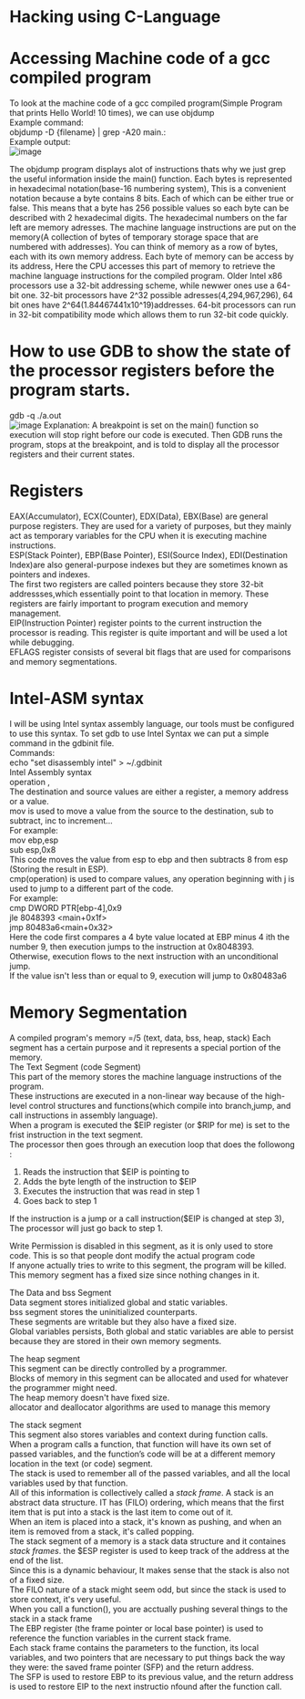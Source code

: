 # Hacking using C-Language
# Accessing Machine code of a gcc compiled program
To look at the machine code of a gcc compiled program(Simple Program that prints Hello World! 10 times), we can use objdump <br />
Example command: <br />
objdump -D {filename} | grep -A20 main.: <br />
Example output: <br />
![image](https://user-images.githubusercontent.com/42641723/171374873-26c895fb-0d4f-40a0-aacf-8722fd2a1bae.png)


The objdump program displays alot of instructions thats why we just grep the useful information inside the main() function.
Each bytes is represented in hexadecimal notation(base-16 numbering system), This is a convenient notation because a byte contains 8 bits. Each of which can be either true or false.
This means that a byte has 256 possible values so each byte can be described with 2 hexadecimal digits.
The hexadecimal numbers on the far left are memory adresses. The machine language instructions are put on the memory(A collection of bytes of temporary storage space that are numbered with addresses).
You can think of memory as a row of bytes, each with its own memory address. Each byte of memory can be access by its address, Here the CPU accesses this part of memory to retrieve the machine language instructions for the compiled program.
Older Intel x86 processors use a 32-bit addressing scheme, while newwer ones use a 64-bit one. 32-bit processors have 2^32 possible adresses(4,294,967,296), 64 bit ones have 2^64(1.84467441x10^19)addresses.
64-bit processors can run in 32-bit compatibility mode which allows them to run 32-bit code quickly.

# How to use GDB to show the state of the processor registers before the program starts.
gdb -q ./a.out <br />
![image](https://i.ibb.co/jwrD1Mz/image.png)
Explanation:
A breakpoint is set on the main() function so execution will stop right
before our code is executed. Then GDB runs the program, stops at the
breakpoint, and is told to display all the processor registers and their
current states. <br /> 
# Registers
EAX(Accumulator), ECX(Counter), EDX(Data), EBX(Base) are general purpose registers. They are used for a variety of purposes, but they mainly
act as temporary variables for the CPU when it is executing machine
instructions. <br />
ESP(Stack Pointer), EBP(Base Pointer), ESI(Source Index), EDI(Destination Index)are also general-purpose indexes but they are sometimes known as pointers and indexes. <br /> 
The first two registers are called pointers because they store 32-bit addressses,which essentially point to that location in memory. These registers
are fairly important to program execution and memory management. <br />
EIP(Instruction Pointer) register points to the current instruction the processor is reading. This register is quite important and will be used a lot while debugging. <br />
EFLAGS register consists of several bit flags that are used for comparisons and memory segmentations. <br />
# Intel-ASM syntax
I will be using Intel syntax assembly language, our tools must be configured to use this syntax. To set gdb to use Intel Syntax we can put a simple command in the gdbinit file. <br />
Commands: <br />
echo "set disassembly intel" > ~/.gdbinit <br />
Intel Assembly syntax <br /> 
operation <destination>, <source> <br />
The destination and source values are either a register, a memory address or a value. <br />
mov is used to move a value from the source to the destination, sub to subtract, inc to increment... <br />
For example: <br />
mov ebp,esp <br />
sub esp,0x8 <br />
This code moves the value from esp to ebp and then subtracts 8 from esp <br />
(Storing the result in ESP). <br />
cmp(operation) is used to compare values, any operation beginning with j is used to jump to a different part of the code. <br />
For example: <br />
cmp DWORD PTR[ebp-4],0x9 <br />
jle 8048393 <main+0x1f> <br />
jmp 80483a6<main+0x32> <br />
Here the code first compares a 4 byte value located at EBP minus 4 ith the number 9, then execution jumps to the instruction at 0x8048393. Otherwise, execution flows to the next instruction with an unconditional jump. <br />
If the value isn't less than or equal to 9, execution will jump to 0x80483a6 <br />



# Memory Segmentation
A compiled program's memory =/5 (text, data, bss, heap, stack) Each segment has a certain purpose and it represents a special portion of the memory. <br />
The Text Segment (code Segment) <br />
This part of the memory stores the machine language instructions of the program. <br />
These instructions are executed in a non-linear way because of the high-level control structures and functions(which compile into branch,jump, and call instructions in assembly language). <br />
When a program is executed the $EIP register (or $RIP for me) is set to the frist instruction in the text segment. <br />
The processor then goes through an execution loop that does the followong : <br />
1. Reads the instruction that $EIP is pointing to <br />
2. Adds the byte length of the instruction to $EIP <br />
3. Executes the instruction that was read in step 1 <br />
4. Goes back to step 1 <br />

If the instruction is a jump or a call instruction($EIP is changed at step 3), The processor will just go back to step 1. <br />

Write Permission is disabled in this segment, as it is only used to store code. This is so that people dont modify the actual program code <br />
If anyone actually tries to write to this segment, the program will be killed. This memory segment has a fixed size since nothing changes in it. <br />

The Data and bss Segment <br />
Data segment stores initialized global and static variables. <br />
bss segment stores the uninitialized counterparts. <br />
These segments are writable but they also have a fixed size. <br />
Global variables persists, Both global and static variables are able to persist because they are stored in their own memory segments. <br />

The heap segment <br />
This segment can be directly controlled by a programmer. <br />
Blocks of memory in this segment can be allocated and used for
whatever the programmer might need.<br />
The heap memory doesn't have fixed size. <br />
allocator and deallocator algorithms are used to manage this memory <br />

The stack segment <br />
This segment also stores variables and context during function calls.<br />
When a program calls a function,
that function will have its own set of passed variables, and the function’s code
will be at a different memory location in the text (or code) segment.<br />
The stack is used to remember all of the passed variables, and all the local variables used by that function. <br />
All of this information is collectively called a *stack frame*.
A stack is an abstract data structure. IT has (FILO) ordering, which means that the first item that is put into a stack is the last item to come out of it. <br />
When an item is placed into a stack, it's known as pushing, and when an item is removed from a stack, it's called popping. <br />
The stack segment of a memory is a stack data structure and it containes *stack frames*. the $ESP register is used to keep track of the address at the end of the list. <br />
Since this is a dynamic behaviour, It makes sense that the stack is also not of a fixed size. <br />
The FILO nature of a stack might seem odd, but since the stack is used to store context, it's very useful. <br />
When you call a function(), you are acctually pushing several things to the stack in a stack frame <br />
The EBP register (the frame pointer or local base pointer) is used to reference the function variables in the current stack frame. <br />
Each stack frame contains the parameters to the function, its local variables, and two pointers that are necessary to put things back the way they were: the saved frame pointer (SFP) and the return address. <br />
The SFP is used to restore EBP to its previous value, and the return address is used to restore EIP to the next instructio nfound after the function call.<br />

 

